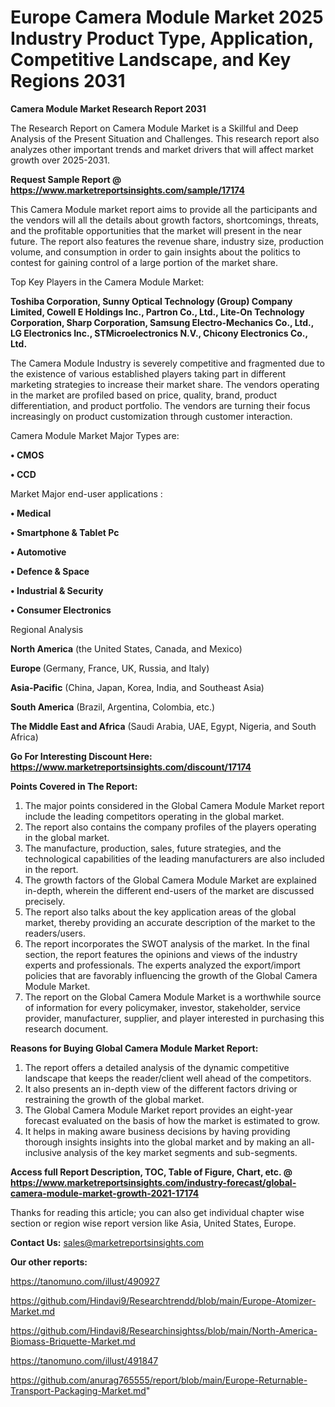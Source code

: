  # Europe Camera Module Market 2025 Industry Product Type, Application, Competitive Landscape, and Key Regions 2031

<strong>Camera Module Market Research Report 2031</strong>

The Research Report on Camera Module Market is a Skillful and Deep Analysis of the Present Situation and Challenges. This research report also analyzes other important trends and market drivers that will affect market growth over 2025-2031.

<strong>Request Sample Report @ <a href=https://www.marketreportsinsights.com/sample/17174>https://www.marketreportsinsights.com/sample/17174</a></strong>

This Camera Module market report aims to provide all the participants and the vendors will all the details about growth factors, shortcomings, threats, and the profitable opportunities that the market will present in the near future. The report also features the revenue share, industry size, production volume, and consumption in order to gain insights about the politics to contest for gaining control of a large portion of the market share.

Top Key Players in the Camera Module Market:

<strong>Toshiba Corporation, Sunny Optical Technology (Group) Company Limited, Cowell E Holdings Inc., Partron Co., Ltd., Lite-On Technology Corporation, Sharp Corporation, Samsung Electro-Mechanics Co., Ltd., LG Electronics Inc., STMicroelectronics N.V., Chicony Electronics Co., Ltd.</strong>

The Camera Module Industry is severely competitive and fragmented due to the existence of various established players taking part in different marketing strategies to increase their market share. The vendors operating in the market are profiled based on price, quality, brand, product differentiation, and product portfolio. The vendors are turning their focus increasingly on product customization through customer interaction.

Camera Module Market Major Types are:

<strong>• CMOS

• CCD</strong>

Market Major end-user applications :

<strong>• Medical

• Smartphone & Tablet Pc

• Automotive

• Defence & Space

• Industrial & Security

• Consumer Electronics</strong>

Regional Analysis

</u><strong><b>North America</b></strong> (the United States, Canada, and Mexico)

<strong><b>Europe </b></strong>(Germany, France, UK, Russia, and Italy)

<strong><b>Asia-Pacific</b></strong> (China, Japan, Korea, India, and Southeast Asia)

<strong><b>South America</b></strong> (Brazil, Argentina, Colombia, etc.)

<strong><b>The Middle East and Africa</b></strong> (Saudi Arabia, UAE, Egypt, Nigeria, and South Africa)

<strong>Go For Interesting Discount Here: <a href=https://www.marketreportsinsights.com/discount/17174>https://www.marketreportsinsights.com/discount/17174</a></strong>

<strong>Points Covered in The Report:</strong>
<ol>
  <li>The major points considered in the Global Camera Module Market report include the leading competitors operating in the global market.</li>
  <li>The report also contains the company profiles of the players operating in the global market.</li>
  <li>The manufacture, production, sales, future strategies, and the technological capabilities of the leading manufacturers are also included in the report.</li>
  <li>The growth factors of the Global Camera Module Market are explained in-depth, wherein the different end-users of the market are discussed precisely.</li>
  <li>The report also talks about the key application areas of the global market, thereby providing an accurate description of the market to the readers/users.</li>
  <li>The report incorporates the SWOT analysis of the market. In the final section, the report features the opinions and views of the industry experts and professionals. The experts analyzed the export/import policies that are favorably influencing the growth of the Global Camera Module Market.</li>
  <li>The report on the Global Camera Module Market is a worthwhile source of information for every policymaker, investor, stakeholder, service provider, manufacturer, supplier, and player interested in purchasing this research document.</li>
</ol>
<strong>Reasons for Buying Global Camera Module Market Report:</strong>

<ol>
  <li>The report offers a detailed analysis of the dynamic competitive landscape that keeps the reader/client well ahead of the competitors.</li>
  <li>It also presents an in-depth view of the different factors driving or restraining the growth of the global market.</li>
  <li>The Global Camera Module Market report provides an eight-year forecast evaluated on the basis of how the market is estimated to grow.</li>
  <li>It helps in making aware business decisions by having providing thorough insights insights into the global market and by making an all-inclusive analysis of the key market segments and sub-segments.</li>
</ol>
<strong>Access full Report Description, TOC, Table of Figure, Chart, etc. @ <a href=https://www.marketreportsinsights.com/industry-forecast/global-camera-module-market-growth-2021-17174>https://www.marketreportsinsights.com/industry-forecast/global-camera-module-market-growth-2021-17174</a></strong>


Thanks for reading this article; you can also get individual chapter wise section or region wise report version like Asia, United States, Europe.

<strong>Contact Us:</strong>
sales@marketreportsinsights.com

<strong>Our other reports:</strong>

<a href=https://tanomuno.com/illust/490927>https://tanomuno.com/illust/490927</a>

<a href=https://github.com/Hindavi9/Researchtrendd/blob/main/Europe-Atomizer-Market.md>https://github.com/Hindavi9/Researchtrendd/blob/main/Europe-Atomizer-Market.md</a>

<a href=https://github.com/Hindavi8/Researchinsightss/blob/main/North-America-Biomass-Briquette-Market.md>https://github.com/Hindavi8/Researchinsightss/blob/main/North-America-Biomass-Briquette-Market.md</a>

<a href=https://tanomuno.com/illust/491847>https://tanomuno.com/illust/491847</a>

<a href=https://github.com/anurag765555/report/blob/main/Europe-Returnable-Transport-Packaging-Market.md>https://github.com/anurag765555/report/blob/main/Europe-Returnable-Transport-Packaging-Market.md</a>"
